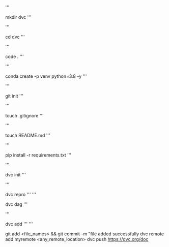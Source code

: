 '''

mkdir dvc
'''

'''

cd dvc
'''

'''

code .
'''

'''

conda create -p venv python=3.8 -y
'''

'''

git init
'''


'''

touch .gitignore
'''

'''

touch README.md
'''

'''

pip install -r requirements.txt
'''

'''

dvc init
'''

'''

dvc repro
'''
'''

dvc dag
'''

'''

dvc add <file name>
'''
'''

git add <file_names> && git 
commit -m "file added successfully
dvc remote add myremote <any_remote_location>
dvc push
https://dvc.org/doc
